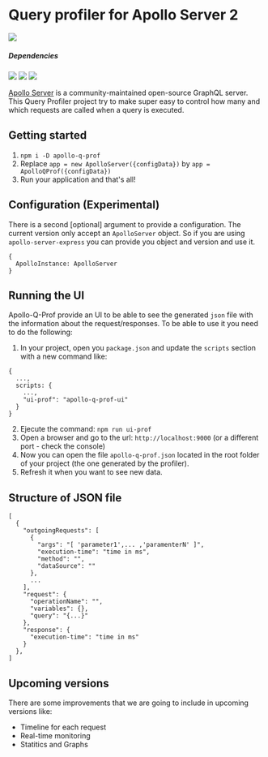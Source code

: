 # Query profiler for Apollo Server 2
![](https://img.shields.io/static/v1.svg?label=Latest&message=2.1.0&color=green)

##### Dependencies
![](https://img.shields.io/static/v1.svg?label=Apollo%20Server&message=2.2.3&color=red)
![](https://img.shields.io/static/v1.svg?label=Typescript&message=3.3.3&color=blue)
![](https://img.shields.io/static/v1.svg?label=GraphQL&message=14.0.2&color=yellow)

[Apollo Server](https://www.apollographql.com) is a community-maintained open-source GraphQL server. This Query Profiler project try to make super easy to control how many and which requests are called when a query is executed.

## Getting started

1. `npm i -D apollo-q-prof`
2. Replace `app = new ApolloServer({configData})` by `app = ApolloQProf({configData})`
3. Run your application and that's all!

## Configuration (Experimental)

There is a second [optional] argument to provide a configuration.
The current version only accept an `ApolloServer` object. So if you are using `apollo-server-express` you can provide you object and version and use it.

```
{
  ApolloInstance: ApolloServer
}
```

## Running the UI
Apollo-Q-Prof provide an UI to be able to see the generated `json` file with the information about the request/responses. To be able to use it you need to do the following:

1. In your project, open you `package.json` and update the `scripts` section with a new command like:
```
{
  ...,
  scripts: {
    ...,
    "ui-prof": "apollo-q-prof-ui"
  }
}
```
2. Ejecute the command: `npm run ui-prof`
3. Open a browser and go to the url: `http://localhost:9000` (or a different port - check the console)
4. Now you can open the file `apollo-q-prof.json` located in the root folder of your project (the one generated by the profiler).
5. Refresh it when you want to see new data.

## Structure of JSON file

```
[
  {
    "outgoingRequests": [
      {
        "args": "[ 'parameter1',... ,'paramenterN' ]",
        "execution-time": "time in ms",
        "method": "",
        "dataSource": ""
      },
      ...
    ],
    "request": {
      "operationName": "",
      "variables": {},
      "query": "{...}"
    },
    "response": {
      "execution-time": "time in ms"
    }
  },
]
```

## Upcoming versions

There are some improvements that we are going to include in upcoming versions like:
* Timeline for each request
* Real-time monitoring
* Statitics and Graphs
